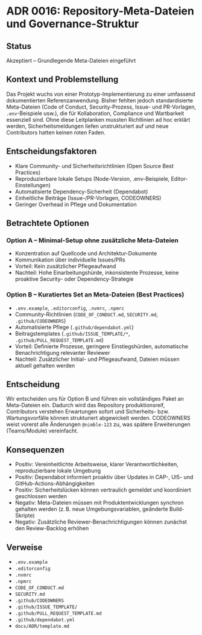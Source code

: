 # ADR 0016: Repository-Meta-Dateien und Governance-Struktur

## Status
Akzeptiert – Grundlegende Meta-Dateien eingeführt

## Kontext und Problemstellung
Das Projekt wuchs von einer Prototyp-Implementierung zu einer umfassend dokumentierten Referenzanwendung. Bisher fehlten jedoch standardisierte Meta-Dateien (Code of Conduct, Security-Prozess, Issue- und PR-Vorlagen, `.env`-Beispiele usw.), die für Kollaboration, Compliance und Wartbarkeit essenziell sind. Ohne diese Leitplanken mussten Richtlinien ad hoc erklärt werden, Sicherheitsmeldungen liefen unstrukturiert auf und neue Contributors hatten keinen roten Faden.

## Entscheidungsfaktoren
- Klare Community- und Sicherheitsrichtlinien (Open Source Best Practices)
- Reproduzierbare lokale Setups (Node-Version, .env-Beispiele, Editor-Einstellungen)
- Automatisierte Dependency-Sicherheit (Dependabot)
- Einheitliche Beiträge (Issue-/PR-Vorlagen, CODEOWNERS)
- Geringer Overhead in Pflege und Dokumentation

## Betrachtete Optionen
### Option A – Minimal-Setup ohne zusätzliche Meta-Dateien
- Konzentration auf Quellcode und Architektur-Dokumente
- Kommunikation über individuelle Issues/PRs
- Vorteil: Kein zusätzlicher Pflegeaufwand
- Nachteil: Hohe Einarbeitungshürde, inkonsistente Prozesse, keine proaktive Security- oder Dependency-Strategie

### Option B – Kuratiertes Set an Meta-Dateien (Best Practices)
- `.env.example`, `.editorconfig`, `.nvmrc`, `.npmrc`
- Community-Richtlinien (`CODE_OF_CONDUCT.md`, `SECURITY.md`, `.github/CODEOWNERS`)
- Automatisierte Pflege (`.github/dependabot.yml`)
- Beitragstemplates (`.github/ISSUE_TEMPLATE/*`, `.github/PULL_REQUEST_TEMPLATE.md`)
- Vorteil: Definierte Prozesse, geringere Einstiegshürden, automatische Benachrichtigung relevanter Reviewer
- Nachteil: Zusätzlicher Initial- und Pflegeaufwand, Dateien müssen aktuell gehalten werden

## Entscheidung
Wir entscheiden uns für Option B und führen ein vollständiges Paket an Meta-Dateien ein. Dadurch wird das Repository produktionsreif, Contributors verstehen Erwartungen sofort und Sicherheits- bzw. Wartungsvorfälle können strukturiert abgewickelt werden. CODEOWNERS weist vorerst alle Änderungen `@nimble-123` zu, was spätere Erweiterungen (Teams/Module) vereinfacht.

## Konsequenzen
- Positiv: Vereinheitlichte Arbeitsweise, klarer Verantwortlichkeiten, reproduzierbare lokale Umgebung
- Positiv: Dependabot informiert proaktiv über Updates in CAP-, UI5- und GitHub-Actions-Abhängigkeiten
- Positiv: Sicherheitslücken können vertraulich gemeldet und koordiniert geschlossen werden
- Negativ: Meta-Dateien müssen mit Produktentwicklungen synchron gehalten werden (z. B. neue Umgebungsvariablen, geänderte Build-Skripte)
- Negativ: Zusätzliche Reviewer-Benachrichtigungen können zunächst den Review-Backlog erhöhen

## Verweise
- `.env.example`
- `.editorconfig`
- `.nvmrc`
- `.npmrc`
- `CODE_OF_CONDUCT.md`
- `SECURITY.md`
- `.github/CODEOWNERS`
- `.github/ISSUE_TEMPLATE/`
- `.github/PULL_REQUEST_TEMPLATE.md`
- `.github/dependabot.yml`
- `docs/ADR/template.md`
